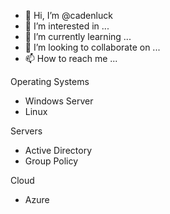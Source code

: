 - 👋 Hi, I’m @cadenluck
- 👀 I’m interested in ...
- 🌱 I’m currently learning ...
- 💞️ I’m looking to collaborate on ...
- 📫 How to reach me ...

<!---
cadenluck/cadenluck is a ✨ special ✨ repository because its `README.md` (this file) appears on your GitHub profile.
You can click the Preview link to take a look at your changes.
--->


Operating Systems
 - Windows Server
 - Linux

Servers
 - Active Directory
 - Group Policy

Cloud
 - Azure
